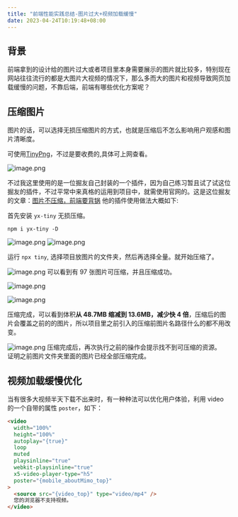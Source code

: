 ```yaml
---
title: "前端性能实践总结-图片过大+视频加载缓慢"
date: 2023-04-24T10:19:48+08:00
---
```


## 背景

前端拿到的设计给的图片过大或者项目里本身需要展示的图片就比较多，特别现在网站往往流行的都是大图片大视频的情况下，那么多而大的图片和视频导致网页加载缓慢的问题，不靠后端，前端有哪些优化方案呢？

## 压缩图片

图片的话，可以选择无损压缩图片的方式，也就是压缩后不怎么影响用户观感和图片清晰度。

可使用[TinyPng](https://tinypng.com/)，不过是要收费的,具体可上网查看。

![image.png](https://p1-juejin.byteimg.com/tos-cn-i-k3u1fbpfcp/631e73a0dd15455388cb222c8890365f~tplv-k3u1fbpfcp-zoom-in-crop-mark:1512:0:0:0.awebp?)

不过我这里使用的是一位掘友自己封装的一个插件，因为自己练习暂且试了试这位掘友的插件，不过平常中来真格的运用到项目中，就需使用官网的。这是这位掘友的文章：[图片不压缩，前端要背锅](https://juejin.cn/post/7153086294409609229) 他的插件使用做法大概如下:

首先安装 `yx-tiny` 无损压缩。

`npm i yx-tiny -D`

![image.png](https://p3-juejin.byteimg.com/tos-cn-i-k3u1fbpfcp/65318b94976c4da4b493c2ac9d300397~tplv-k3u1fbpfcp-zoom-in-crop-mark:1512:0:0:0.awebp?) ![image.png](https://p3-juejin.byteimg.com/tos-cn-i-k3u1fbpfcp/2035fbd0168242b6bc585bee04194c1c~tplv-k3u1fbpfcp-zoom-in-crop-mark:1512:0:0:0.awebp?)

运行 `npx tiny`, 选择项目放图片的文件夹，然后再选择全量。就开始压缩了。

![image.png](https://p9-juejin.byteimg.com/tos-cn-i-k3u1fbpfcp/309c6d369afe466ba566c60e3a40f4e6~tplv-k3u1fbpfcp-zoom-in-crop-mark:1512:0:0:0.awebp?) 可以看到有 97 张图片可压缩，并且压缩成功。

![image.png](https://p3-juejin.byteimg.com/tos-cn-i-k3u1fbpfcp/cc77de6735d44799bd972fb3f5409731~tplv-k3u1fbpfcp-zoom-in-crop-mark:1512:0:0:0.awebp?)

![image.png](https://p6-juejin.byteimg.com/tos-cn-i-k3u1fbpfcp/8d5cce4c154049fe9070e5b91cc93cd9~tplv-k3u1fbpfcp-zoom-in-crop-mark:1512:0:0:0.awebp?)

压缩完成，可以看到体积**从 48.7MB 缩减到 13.6MB，减少快 4 倍**，压缩后的图片会覆盖之前的的图片，所以项目里之前引入的压缩前图片名路径什么的都不用改变。

![image.png](https://p3-juejin.byteimg.com/tos-cn-i-k3u1fbpfcp/0e2b2595085140a8ae372238b87c3eeb~tplv-k3u1fbpfcp-zoom-in-crop-mark:1512:0:0:0.awebp?) 压缩完成后，再次执行之前的操作会提示找不到可压缩的资源。   证明之前图片文件夹里面的图片已经全部压缩完成。

## 视频加载缓慢优化

当有很多大视频半天下载不出来时，有一种种法可以优化用户体验，利用 video 的一个自带的属性 `poster`，如下：

```html
<video
  width="100%"
  height="100%"
  autoplay="{true}"
  loop
  muted
  playsinline="true"
  webkit-playsinline="true"
  x5-video-player-type="h5"
  poster="{mobile_aboutMimo_top}"
>
  <source src="{video_top}" type="video/mp4" />
  您的浏览器不支持视频。  
</video>
```
